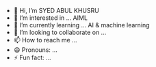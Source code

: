 - 👋 Hi, I’m SYED ABUL KHUSRU 
- 👀 I’m interested in ... AIML
- 🌱 I’m currently learning ... AI & machine learning 
- 💞️ I’m looking to collaborate on ...
- 📫 How to reach me ...
- 😄 Pronouns: ...
- ⚡ Fun fact: ...

<!---
nezamuddeen105/nezamuddeen105 is a ✨ special ✨ repository because its `README.md` (this file) appears on your GitHub profile.
You can click the Preview link to take a look at your changes.
--->
